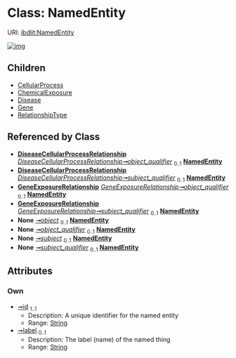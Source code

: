 
# Class: NamedEntity




URI: [ibdlit:NamedEntity](http://w3id.org/ontogpt/ibd_literature/NamedEntity)


[![img](https://yuml.me/diagram/nofunky;dir:TB/class/[RelationshipType],[DiseaseCellularProcessRelationship]-%20object_qualifier%200..1>[NamedEntity&#124;id:string;label:string%20%3F],[DiseaseCellularProcessRelationship]-%20subject_qualifier%200..1>[NamedEntity],[GeneExposureRelationship]-%20object_qualifier%200..1>[NamedEntity],[GeneExposureRelationship]-%20subject_qualifier%200..1>[NamedEntity],[Triple]-%20object%200..1>[NamedEntity],[Triple]-%20object_qualifier%200..1>[NamedEntity],[Triple]-%20subject%200..1>[NamedEntity],[Triple]-%20subject_qualifier%200..1>[NamedEntity],[NamedEntity]^-[RelationshipType],[NamedEntity]^-[Gene],[NamedEntity]^-[Disease],[NamedEntity]^-[ChemicalExposure],[NamedEntity]^-[CellularProcess],[Triple],[GeneExposureRelationship],[Gene],[DiseaseCellularProcessRelationship],[Disease],[ChemicalExposure],[CellularProcess])](https://yuml.me/diagram/nofunky;dir:TB/class/[RelationshipType],[DiseaseCellularProcessRelationship]-%20object_qualifier%200..1>[NamedEntity&#124;id:string;label:string%20%3F],[DiseaseCellularProcessRelationship]-%20subject_qualifier%200..1>[NamedEntity],[GeneExposureRelationship]-%20object_qualifier%200..1>[NamedEntity],[GeneExposureRelationship]-%20subject_qualifier%200..1>[NamedEntity],[Triple]-%20object%200..1>[NamedEntity],[Triple]-%20object_qualifier%200..1>[NamedEntity],[Triple]-%20subject%200..1>[NamedEntity],[Triple]-%20subject_qualifier%200..1>[NamedEntity],[NamedEntity]^-[RelationshipType],[NamedEntity]^-[Gene],[NamedEntity]^-[Disease],[NamedEntity]^-[ChemicalExposure],[NamedEntity]^-[CellularProcess],[Triple],[GeneExposureRelationship],[Gene],[DiseaseCellularProcessRelationship],[Disease],[ChemicalExposure],[CellularProcess])

## Children

 * [CellularProcess](CellularProcess.md)
 * [ChemicalExposure](ChemicalExposure.md)
 * [Disease](Disease.md)
 * [Gene](Gene.md)
 * [RelationshipType](RelationshipType.md)

## Referenced by Class

 *  **[DiseaseCellularProcessRelationship](DiseaseCellularProcessRelationship.md)** *[DiseaseCellularProcessRelationship➞object_qualifier](DiseaseCellularProcessRelationship_object_qualifier.md)*  <sub>0..1</sub>  **[NamedEntity](NamedEntity.md)**
 *  **[DiseaseCellularProcessRelationship](DiseaseCellularProcessRelationship.md)** *[DiseaseCellularProcessRelationship➞subject_qualifier](DiseaseCellularProcessRelationship_subject_qualifier.md)*  <sub>0..1</sub>  **[NamedEntity](NamedEntity.md)**
 *  **[GeneExposureRelationship](GeneExposureRelationship.md)** *[GeneExposureRelationship➞object_qualifier](GeneExposureRelationship_object_qualifier.md)*  <sub>0..1</sub>  **[NamedEntity](NamedEntity.md)**
 *  **[GeneExposureRelationship](GeneExposureRelationship.md)** *[GeneExposureRelationship➞subject_qualifier](GeneExposureRelationship_subject_qualifier.md)*  <sub>0..1</sub>  **[NamedEntity](NamedEntity.md)**
 *  **None** *[➞object](triple__object.md)*  <sub>0..1</sub>  **[NamedEntity](NamedEntity.md)**
 *  **None** *[➞object_qualifier](triple__object_qualifier.md)*  <sub>0..1</sub>  **[NamedEntity](NamedEntity.md)**
 *  **None** *[➞subject](triple__subject.md)*  <sub>0..1</sub>  **[NamedEntity](NamedEntity.md)**
 *  **None** *[➞subject_qualifier](triple__subject_qualifier.md)*  <sub>0..1</sub>  **[NamedEntity](NamedEntity.md)**

## Attributes


### Own

 * [➞id](namedEntity__id.md)  <sub>1..1</sub>
     * Description: A unique identifier for the named entity
     * Range: [String](types/String.md)
 * [➞label](namedEntity__label.md)  <sub>0..1</sub>
     * Description: The label (name) of the named thing
     * Range: [String](types/String.md)
